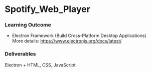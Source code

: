 # Spotify_Web_Player

### Learning Outcome
- Electron Framework (Build Cross-Platform Desktop Applications)
  <br />More details: https://www.electronjs.org/docs/latest/

### Deliverables
Electron + HTML, CSS, JavaScript

